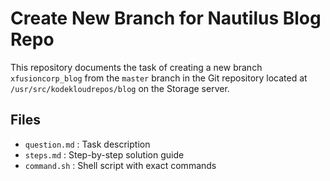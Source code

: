 # Create New Branch for Nautilus Blog Repo

This repository documents the task of creating a new branch `xfusioncorp_blog` from the `master` branch in the Git repository located at `/usr/src/kodekloudrepos/blog` on the Storage server.

## Files
- `question.md` : Task description
- `steps.md` : Step-by-step solution guide
- `command.sh` : Shell script with exact commands
